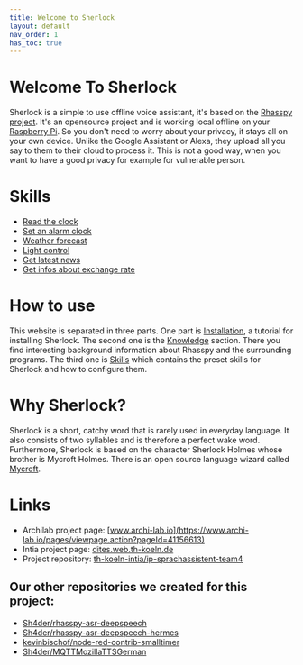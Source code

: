 ```yaml
---
title: Welcome to Sherlock
layout: default
nav_order: 1
has_toc: true
---
```


<!-- <details open markdown="block">
  <summary>
    Table of contents
  </summary>
  {: .text-delta }
1. TOC
{:toc}
</details> -->


# Welcome To Sherlock
Sherlock is a simple to use offline voice assistant, it's based on the [Rhasspy project](https://rhasspy.readthedocs.io/en/latest/). 
It's an opensource project and is working local offline on your [Raspberry Pi](https://de.wikipedia.org/wiki/Raspberry_Pi). 
So you don't need to worry about your privacy, it stays all on your own device. Unlike the Google Assistant or Alexa, 
they upload all you say to them to their cloud to process it. This is not a good way, when you want to have a good privacy for example for vulnerable person.

# Skills
- [Read the clock](/pages/skills/time)
- [Set an alarm clock](/pages/skills/alarm/)
- [Weather forecast](/pages/skills/weather-forecast)
- [Light control](/pages/skills/light-control)
- [Get latest news](/pages/skills/news/)
- [Get infos about exchange rate](/pages/skills/exchange-rate)

# How to use
This website is separated in three parts. One part is [Installation](/pages/installation), a tutorial for 
installing Sherlock. The second one is the [Knowledge](pages/knowledge) section. There you find interesting 
background information about Rhasspy and the surrounding programs. The third one is [Skills](/pages/skills) which contains 
the preset skills for Sherlock and how to configure them.

# Why Sherlock?
Sherlock is a short, catchy word that is rarely used in everyday language. It also consists of two syllables and is 
therefore a perfect wake word. Furthermore, Sherlock is based on the character Sherlock Holmes whose brother is 
Mycroft Holmes. There is an open source language wizard called [Mycroft](https://mycroft.ai/).

# Links
- Archilab project page: [www.archi-lab.io](https://www.archi-lab.io/pages/viewpage.action?pageId=41156613)
- Intia project page: [dites.web.th-koeln.de](https://dites.web.th-koeln.de/forschung/projekte/intia/)
- Project repository: [th-koeln-intia/ip-sprachassistent-team4](https://github.com/th-koeln-intia/ip-sprachassistent-team4)

## Our other repositories we created for this project:
  - [Sh4der/rhasspy-asr-deepspeech](https://github.com/Sh4der/rhasspy-asr-deepspeech)
  - [Sh4der/rhasspy-asr-deepspeech-hermes](https://github.com/Sh4der/rhasspy-asr-deepspeech-hermes)
  - [kevinbischof/node-red-contrib-smalltimer](https://github.com/kevinbischof/node-red-contrib-smalltimer)
  - [Sh4der/MQTTMozillaTTSGerman](https://github.com/Sh4der/MQTTMozillaTTSGerman)
